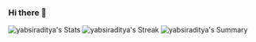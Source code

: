 ### Hi there 👋

<!--
**yabsiraditya/yabsiraditya** is a ✨ _special_ ✨ repository because its `README.md` (this file) appears on your GitHub profile.

Here are some ideas to get you started:

- 🔭 I’m currently working on ...
- 🌱 I’m currently learning ...
- 👯 I’m looking to collaborate on ...
- 🤔 I’m looking for help with ...
- 💬 Ask me about ...
- 📫 How to reach me: ...
- 😄 Pronouns: ...
- ⚡ Fun fact: ...
-->

![yabsiraditya's Stats](https://github-readme-stats.vercel.app/api?username=yabsiraditya&theme=vue&show_icons=true&hide_border=true&count_private=true)
![yabsiraditya's Streak](https://github-readme-streak-stats.herokuapp.com/?user=yabsiraditya&theme=vue&hide_border=true)
![yabsiraditya's Summary](https://github-profile-summary-cards.vercel.app/api/cards/profile-details?username=yabsiraditya&theme=vue)
